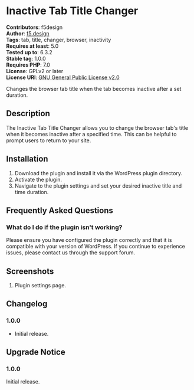 # Inactive Tab Title Changer

**Contributors**: f5design  
**Author**: [f5.design](https://f5.design)  
**Tags**: tab, title, changer, browser, inactivity  
**Requires at least**: 5.0  
**Tested up to**: 6.3.2  
**Stable tag**: 1.0.0  
**Requires PHP**: 7.0  
**License**: GPLv2 or later  
**License URI**: [GNU General Public License v2.0](http://www.gnu.org/licenses/gpl-2.0.html)

Changes the browser tab title when the tab becomes inactive after a set duration.

## Description

The Inactive Tab Title Changer allows you to change the browser tab's title when it becomes inactive after a specified time. This can be helpful to prompt users to return to your site.

## Installation

1. Download the plugin and install it via the WordPress plugin directory.
2. Activate the plugin.
3. Navigate to the plugin settings and set your desired inactive title and time duration.

## Frequently Asked Questions

### What do I do if the plugin isn't working?

Please ensure you have configured the plugin correctly and that it is compatible with your version of WordPress. If you continue to experience issues, please contact us through the support forum.

## Screenshots

1. Plugin settings page.

## Changelog

### 1.0.0
- Initial release.

## Upgrade Notice

### 1.0.0
Initial release.
